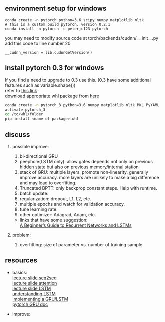 ## environment setup for windows  
```
conda create -n pytorch python=3.6 scipy numpy matplotlib nltk
# this is a custom build pytorch. version 0.2.1
conda install -n pytorch -c peterjc123 pytorch
```
you may need to modify source code at torch/backends/cudnn/__ init__.py  
add this code to line number 20  
```
__cudnn_version = lib.cudnnGetVersion()
```  


## install pytorch 0.3 for windows  
If you find a need to upgrade to 0.3 use this. (0.3 have some additional features such as variable.shape())  
refer to [this link](https://github.com/peterjc123/pytorch-scripts)  
download appropriate whl package from [here](https://ci.appveyor.com/project/peterjc123/pytorch-elheu/branch/v0.3.0_win/job/sa40xceop5g9jsee/artifacts)  
```bash
conda create -n pytorch_3 python=3.6 numpy matplotlib nltk MKL PyYAML  
activate pytorch_3
cd /to/whl/folder
pip install <name of package>.whl
```



## discuss  
1. possible improve:  
    1. bi-directional GRU
    2. peephole(LSTM only): allow gates depends not only on previous hidden state but also on previous memory/internal station
    3. stack of GRU: multiple layers. promote non-linearity. generally improve accuracy. more layers are unlikely to make a big difference and may lead to overfitting.
    4. Truncated BPTT: only backprop constant steps. Help with runtime.
    5. batch update:  
    6. regularization: dropout, L1, L2, etc.  
    7. multiple epochs and watch for validation accuracy. 
    8. tune learning rate.
    9. other optimizer: Adagrad, Adam, etc.
    * links that have some suggestion:  
    [A Beginner’s Guide to Recurrent Networks and LSTMs](https://deeplearning4j.org/lstm.html)  

2. problem:
    1. overfitting: size of parameter vs. number of training sample  
    
## resources
* basics:  
[lecture slide seq2seq](http://www.cs.umd.edu/class/fall2017/cmsc723/slides/slides_16.pdf)  
[lecture slide attention](http://www.cs.umd.edu/class/fall2017/cmsc723/slides/slides_17.pdf)  
[lecture slide LSTM](http://mt-class.org/jhu/slides/lecture-nn-lm.pdf)  
[understanding LSTM](http://colah.github.io/posts/2015-08-Understanding-LSTMs/)  
[Implementing a GRU/LSTM](http://www.wildml.com/2015/10/recurrent-neural-network-tutorial-part-4-implementing-a-grulstm-rnn-with-python-and-theano/)  
[pytorch GRU doc](http://pytorch.org/docs/master/nn.html)  




* improve:






